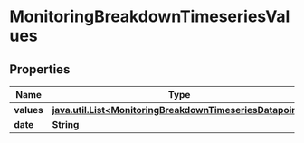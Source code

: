 

# MonitoringBreakdownTimeseriesValues

## Properties

Name | Type | Description | Notes
------------ | ------------- | ------------- | -------------
**values** | [**java.util.List&lt;MonitoringBreakdownTimeseriesDatapoint&gt;**](MonitoringBreakdownTimeseriesDatapoint.md) |  |  [optional]
**date** | **String** |  |  [optional]



